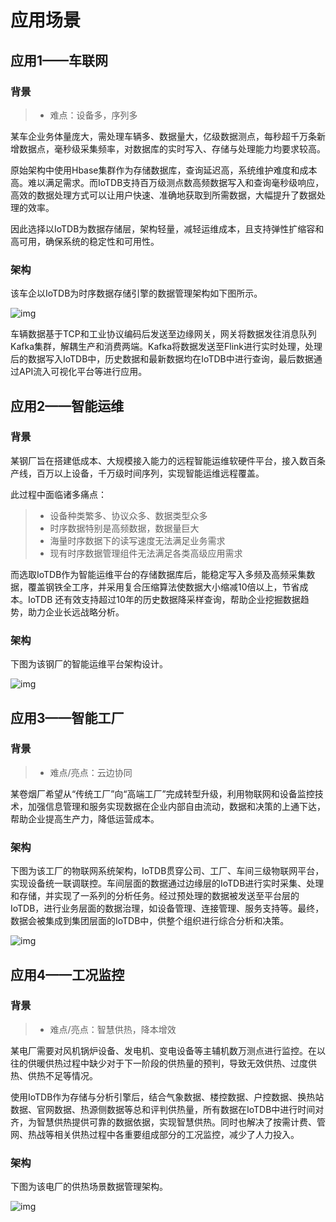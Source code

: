 <!--

    Licensed to the Apache Software Foundation (ASF) under one
    or more contributor license agreements.  See the NOTICE file
    distributed with this work for additional information
    regarding copyright ownership.  The ASF licenses this file
    to you under the Apache License, Version 2.0 (the
    "License"); you may not use this file except in compliance
    with the License.  You may obtain a copy of the License at
    
        http://www.apache.org/licenses/LICENSE-2.0
    
    Unless required by applicable law or agreed to in writing,
    software distributed under the License is distributed on an
    "AS IS" BASIS, WITHOUT WARRANTIES OR CONDITIONS OF ANY
    KIND, either express or implied.  See the License for the
    specific language governing permissions and limitations
    under the License.

-->

# 应用场景

## 应用1——车联网

### 背景

> - 难点：设备多，序列多

某车企业务体量庞大，需处理车辆多、数据量大，亿级数据测点，每秒超千万条新增数据点，毫秒级采集频率，对数据库的实时写入、存储与处理能力均要求较高。

原始架构中使用Hbase集群作为存储数据库，查询延迟高，系统维护难度和成本高。难以满足需求。而IoTDB支持百万级测点数高频数据写入和查询毫秒级响应，高效的数据处理方式可以让用户快速、准确地获取到所需数据，大幅提升了数据处理的效率。

因此选择以IoTDB为数据存储层，架构轻量，减轻运维成本，且支持弹性扩缩容和高可用，确保系统的稳定性和可用性。

### 架构

该车企以IoTDB为时序数据存储引擎的数据管理架构如下图所示。


![img](/img/1280X1280.PNG)

车辆数据基于TCP和工业协议编码后发送至边缘网关，网关将数据发往消息队列Kafka集群，解耦生产和消费两端。Kafka将数据发送至Flink进行实时处理，处理后的数据写入IoTDB中，历史数据和最新数据均在IoTDB中进行查询，最后数据通过API流入可视化平台等进行应用。

## 应用2——智能运维

### 背景

某钢厂旨在搭建低成本、大规模接入能力的远程智能运维软硬件平台，接入数百条产线，百万以上设备，千万级时间序列，实现智能运维远程覆盖。

此过程中面临诸多痛点：

> - 设备种类繁多、协议众多、数据类型众多
> - 时序数据特别是高频数据，数据量巨大
> - 海量时序数据下的读写速度无法满足业务需求
> - 现有时序数据管理组件无法满足各类高级应用需求

而选取IoTDB作为智能运维平台的存储数据库后，能稳定写入多频及高频采集数据，覆盖钢铁全工序，并采用复合压缩算法使数据大小缩减10倍以上，节省成本。IoTDB 还有效支持超过10年的历史数据降采样查询，帮助企业挖掘数据趋势，助力企业长远战略分析。

### 架构

下图为该钢厂的智能运维平台架构设计。                          

![img](/img/1280X1280%20(1).PNG)

## 应用3——智能工厂

### 背景

> - 难点/亮点：云边协同

某卷烟厂希望从“传统工厂”向“高端工厂”完成转型升级，利用物联网和设备监控技术，加强信息管理和服务实现数据在企业内部自由流动，数据和决策的上通下达，帮助企业提高生产力，降低运营成本。

### 架构

下图为该工厂的物联网系统架构，IoTDB贯穿公司、工厂、车间三级物联网平台，实现设备统一联调联控。车间层面的数据通过边缘层的IoTDB进行实时采集、处理和存储，并实现了一系列的分析任务。经过预处理的数据被发送至平台层的IoTDB，进行业务层面的数据治理，如设备管理、连接管理、服务支持等。最终，数据会被集成到集团层面的IoTDB中，供整个组织进行综合分析和决策。

![img](/img/1280X1280%20(2).PNG)


## 应用4——工况监控

### 背景

> - 难点/亮点：智慧供热，降本增效

某电厂需要对风机锅炉设备、发电机、变电设备等主辅机数万测点进行监控。在以往的供暖供热过程中缺少对于下一阶段的供热量的预判，导致无效供热、过度供热、供热不足等情况。

使用IoTDB作为存储与分析引擎后，结合气象数据、楼控数据、户控数据、换热站数据、官网数据、热源侧数据等总和评判供热量，所有数据在IoTDB中进行时间对齐，为智慧供热提供可靠的数据依据，实现智慧供热。同时也解决了按需计费、管网、热战等相关供热过程中各重要组成部分的工况监控，减少了人力投入。

### 架构

下图为该电厂的供热场景数据管理架构。

![img](/img/7b7a22ae-6367-4084-a526-53c88190bc50.png)
